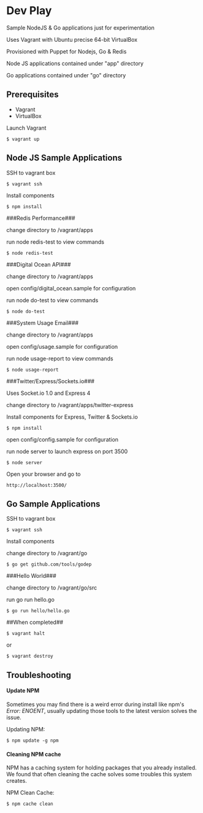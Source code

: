 # Dev Play

Sample NodeJS & Go applications just for experimentation

Uses Vagrant with Ubuntu precise 64-bit VirtualBox 

Provisioned with Puppet for Nodejs, Go & Redis

Node JS applications contained under "app" directory

Go applications contained under "go" directory


## Prerequisites ##

* Vagrant
* VirtualBox


Launch Vagrant

```
$ vagrant up
```


## Node JS Sample Applications ##

SSH to vagrant box

```
$ vagrant ssh
```

Install components

```
$ npm install
```

###Redis Performance###


change directory to /vagrant/apps

run node redis-test to view commands

```
$ node redis-test
```

###Digital Ocean API###


change directory to /vagrant/apps

open config/digital_ocean.sample for configuration

run node do-test to view commands

```
$ node do-test
```

###System Usage Email###


change directory to /vagrant/apps

open config/usage.sample for configuration

run node usage-report to view commands

```
$ node usage-report
```


###Twitter/Express/Sockets.io###

Uses Socket.io 1.0 and Express 4

change directory to /vagrant/apps/twitter-express


Install components for Express, Twitter & Sockets.io

```
$ npm install
```



open config/config.sample for configuration

run node server to launch express on port 3500

```
$ node server
```

Open your browser and go to 
```
http://localhost:3500/
```


## Go Sample Applications ##

SSH to vagrant box

```
$ vagrant ssh
```


Install components

change directory to /vagrant/go

```
$ go get github.com/tools/godep
```



###Hello World###


change directory to /vagrant/go/src

run go run hello.go

```
$ go run hello/hello.go
```



##When completed##




```
$ vagrant halt
```
or
```
$ vagrant destroy
```






## Troubleshooting ##


#### Update NPM
Sometimes you may find there is a weird error during install like npm's *Error: ENOENT*, usually updating those tools to the latest version solves the issue.

Updating NPM:
```
$ npm update -g npm
```


#### Cleaning NPM cache
NPM has a caching system for holding packages that you already installed.
We found that often cleaning the cache solves some troubles this system creates.

NPM Clean Cache:
```
$ npm cache clean
```


